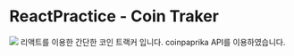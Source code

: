 # ReactPractice - Coin Traker
<img src="https://user-images.githubusercontent.com/96455522/175818060-227b885b-c1c6-4cd1-a780-bf9adc8c6e1f.PNG"/>
리액트를 이용한 간단한 코인 트랙커 입니다. coinpaprika API를 이용하였습니다.
